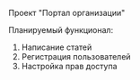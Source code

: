 Проект "Портал организации"

Планируемый функционал:
1) Написание статей
2) Регистрация пользователей
3) Настройка прав доступа